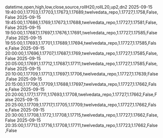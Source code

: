 datetime,open,high,low,close,source,rollH20,rollL20,up2,dn2
2025-09-15 19:40:00,1.17703,1.17703,1.17673,1.17689,twelvedata_repo,1.17727,1.1758,False,False
2025-09-15 19:45:00,1.17686,1.1769,1.17673,1.17688,twelvedata_repo,1.17727,1.17581,False,False
2025-09-15 19:50:00,1.17687,1.17697,1.17676,1.17691,twelvedata_repo,1.17727,1.17585,False,False
2025-09-15 19:55:00,1.17693,1.17701,1.17689,1.17694,twelvedata_repo,1.17727,1.17585,False,False
2025-09-15 20:00:00,1.17696,1.17707,1.17687,1.1769,twelvedata_repo,1.17727,1.17585,False,False
2025-09-15 20:05:00,1.17691,1.17712,1.17687,1.17711,twelvedata_repo,1.17727,1.17585,False,False
2025-09-15 20:10:00,1.17709,1.17713,1.17697,1.17706,twelvedata_repo,1.17727,1.17639,False,False
2025-09-15 20:15:00,1.17706,1.17709,1.17688,1.17697,twelvedata_repo,1.17727,1.17662,False,False
2025-09-15 20:20:00,1.177,1.17711,1.17693,1.17708,twelvedata_repo,1.17727,1.17662,False,False
2025-09-15 20:25:00,1.17709,1.17717,1.17705,1.17709,twelvedata_repo,1.17727,1.17662,False,False
2025-09-15 20:30:00,1.17708,1.1772,1.17708,1.17715,twelvedata_repo,1.17727,1.17662,False,False
2025-09-15 20:35:00,1.17713,1.17716,1.17708,1.17711,twelvedata_repo,1.17723,1.17662,False,False
